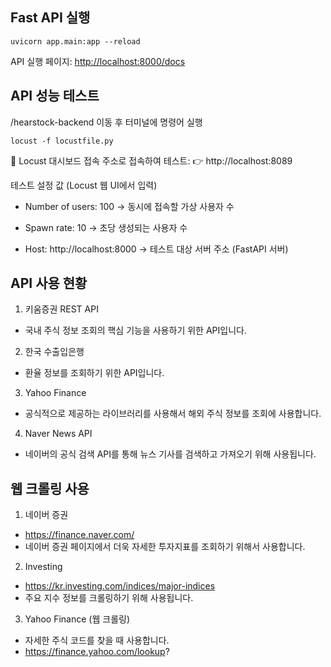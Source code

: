 ## Fast API 실행

```
uvicorn app.main:app --reload
```

API 실행 페이지: <http://localhost:8000/docs>

## API 성능 테스트
/hearstock-backend 이동 후 터미널에 명령어 실행
```
locust -f locustfile.py
```

🔗 Locust 대시보드 접속
주소로 접속하여 테스트:
👉 http://localhost:8089

 테스트 설정 값 (Locust 웹 UI에서 입력)
 
* Number of users: 100
→ 동시에 접속할 가상 사용자 수

* Spawn rate: 10
→ 초당 생성되는 사용자 수

* Host: http://localhost:8000
→ 테스트 대상 서버 주소 (FastAPI 서버)


## API 사용 현황
1. 키움증권 REST API
- 국내 주식 정보 조회의 핵심 기능을 사용하기 위한 API입니다.
2. 한국 수출입은행
- 환율 정보를 조회하기 위한 API입니다.
3. Yahoo Finance
- 공식적으로 제공하는 라이브러리를 사용해서 해외 주식 정보를 조회에 사용합니다.
4. Naver News API
- 네이버의 공식 검색 API를 통해 뉴스 기사를 검색하고 가져오기 위해 사용됩니다.

## 웹 크롤링 사용
1. 네이버 증권
- <https://finance.naver.com/>
- 네이버 증권 페이지에서 더욱 자세한 투자지표를 조회하기 위해서 사용합니다.
2. Investing
- https://kr.investing.com/indices/major-indices
- 주요 지수 정보를 크롤링하기 위해 사용됩니다.
3. Yahoo Finance (웹 크롤링)
- 자세한 주식 코드를 찾을 때 사용합니다.
- https://finance.yahoo.com/lookup?
 










